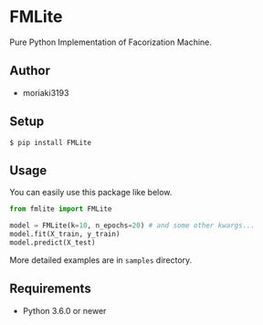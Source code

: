 # FMLite
Pure Python Implementation of Facorization Machine.

## Author
- moriaki3193

## Setup
```
$ pip install FMLite
```

## Usage
You can easily use this package like below.

```Python
from fmlite import FMLite

model = FMLite(k=10, n_epochs=20) # and some other kwargs...
model.fit(X_train, y_train)
model.predict(X_test)
```

More detailed examples are in `samples` directory.

## Requirements
- Python 3.6.0 or newer
